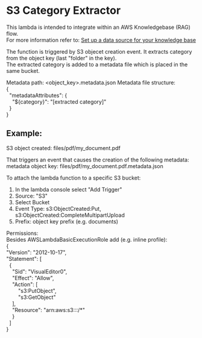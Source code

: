 # S3 Category Extractor 
This lambda is intended to integrate within an AWS Knowledgebase (RAG) flow.  
For more information refer to: [Set up a data source for your knowledge base](https://docs.aws.amazon.com/bedrock/latest/userguide/knowledge-base-ds.html)

The function is triggered by S3 objecet creation event. It extracts category from the object key (last "folder" in the key).   
The extracted category is added to a metadata file which is placed in the same bucket.

Metadata path: <object_key>.metadata.json
Metadata file structure:  
{  
  "metadataAttributes": {  
    "${category}": "[extracted category]"    
  }  
}  

## Example:
S3 object created: files/pdf/my_document.pdf

That triggers an event that causes the creation of the following metadata:  
metadata object key: files/pdf/my_document.pdf.metadata.json  
  
To attach the lambda function to a specific S3 bucket:  
1. In the lambda console select "Add Trigger"  
2. Source: "S3"  
3. Select Bucket  
4. Event Type: s3:ObjectCreated:Put, s3:ObjectCreated:CompleteMultipartUpload  
5. Prefix: object key prefix (e.g. documents)  
  
Permissions:  
Besides AWSLambdaBasicExecutionRole add (e.g. inline profile):  
{  
"Version": "2012-10-17",  
"Statement": [  
  {  
    "Sid": "VisualEditor0",  
    "Effect": "Allow",  
    "Action": [  
        "s3:PutObject",  
        "s3:GetObject"  
    ],  
    "Resource": "arn:aws:s3:::<bucket name>/*"  
    }  
  ]  
}  
 


